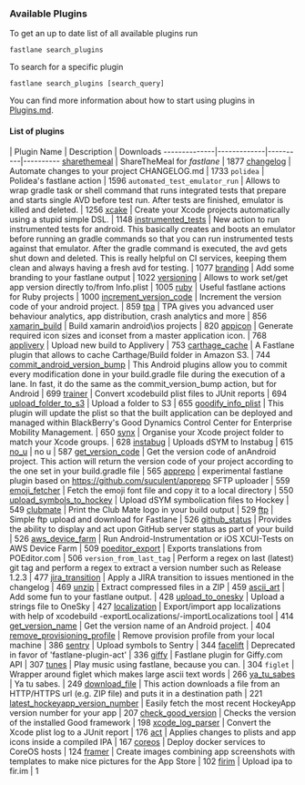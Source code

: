 ### Available Plugins

To get an up to date list of all available plugins run

```
fastlane search_plugins
```

To search for a specific plugin

```
fastlane search_plugins [search_query]
```

You can find more information about how to start using plugins in [Plugins.md](https://github.com/fastlane/fastlane/blob/master/fastlane/docs/Plugins.md).

#### List of plugins

| Plugin Name | Description | Downloads
--------------|-------------|----------|----------
[sharethemeal](https://github.com/hjanuschka/fastlane-plugin-aws_device_farm) | ShareTheMeal for _fastlane_ | 1877
[changelog](https://github.com/pajapro/fastlane-plugin-changelog) | Automate changes to your project CHANGELOG.md | 1733
`polidea` | Polidea's fastlane action | 1596
`automated_test_emulator_run` | Allows to wrap gradle task or shell command that runs integrated tests that prepare and starts single AVD before test run. After tests are finished, emulator is killed and deleted. | 1256
[xcake](https://github.com/jcampbell05/xcake/) | Create your Xcode projects automatically using a stupid simple DSL. | 1148
[instrumented_tests](https://github.com/joshrlesch/fastlane-plugin-instrumented_tests) | New action to run instrumented tests for android. This basically creates and boots an emulator before running an gradle commands so that you can run instrumented tests against that emulator. After the gradle command is executed, the avd gets shut down and deleted. This is really helpful on CI services, keeping them clean and always having a fresh avd for testing. | 1077
[branding](https://github.com/snatchev/fastlane-branding-plugin) | Add some branding to your fastlane output | 1022
[versioning](https://github.com/SiarheiFedartsou/fastlane-plugin-versioning) | Allows to work set/get app version directly to/from Info.plist | 1005
[ruby](https://github.com/KrauseFx/fastlane-plugin-ruby) | Useful fastlane actions for Ruby projects | 1000
[increment_version_code](https://github.com/Jems22/fastlane-plugin-increment_version_code) | Increment the version code of your android project. | 859
[tpa](https://github.com/mbogh/fastlane-plugin-tpa) | TPA gives you advanced user behaviour analytics, app distribution, crash analytics and more | 856
[xamarin_build](https://github.com/punksta/fastlane-plugin-xamarin_build) | Build xamarin android\ios projects | 820
[appicon](https://github.com/neonichu/fastlane-plugin-appicon) | Generate required icon sizes and iconset from a master application icon. | 768
[applivery](https://github.com/applivery/fastlane-applivery-plugin) | Upload new build to Applivery | 753
[carthage_cache](https://github.com/thii/fastlane-plugin-carthage_cache) | A Fastlane plugin that allows to cache Carthage/Build folder in Amazon S3. | 744
[commit_android_version_bump](https://github.com/Jems22/fastlane-plugin-commit_android_version_bump) | This Android plugins allow you to commit every modification done in your build.gradle file during the execution of a lane. In fast, it do the same as the commit_version_bump action, but for Android | 699
[trainer](https://github.com/KrauseFx/trainer) | Convert xcodebuild plist files to JUnit reports | 694
[upload_folder_to_s3](https://github.com/teriiehina/fastlane-plugin-upload_folder_to_s3) | Upload a folder to S3 | 655
[goodify_info_plist](https://github.com/lyndsey-ferguson/fastlane-plugin-goodify_info_plist) | This plugin will update the plist so that the built application can be deployed and managed within BlackBerry's Good Dynamics Control Center for Enterprise Mobility Management. | 650
[synx](https://github.com/afonsograca/fastlane-plugin-synx) | Organise your Xcode project folder to match your Xcode groups. | 628
[instabug](https://github.com/SiarheiFedartsou/fastlane-plugin-instabug) | Uploads dSYM to Instabug | 615
[no_u](https://github.com/neonichu/fastlane-plugin-no_u) | no u | 587
[get_version_code](https://github.com/Jems22/fastlane-plugin-get_version_code) | Get the version code of anAndroid project. This action will return the version code of your project according to the one set in your build.gradle file | 565
[apprepo](https://github.com/suculent/fastlane-plugin-apprepo) | experimental fastlane plugin based on https://github.com/suculent/apprepo SFTP uploader | 559
[emoji_fetcher](https://github.com/Themoji/ios/tree/master/fastlane-plugin-emoji_fetcher) | Fetch the emoji font file and copy it to a local directory | 550
[upload_symbols_to_hockey](https://github.com/justin/fastlane-plugin-upload_symbols_to_hockey) | Upload dSYM symbolication files to Hockey | 549
[clubmate](https://github.com/KrauseFx/fastlane-plugin-clubmate) | Print the Club Mate logo in your build output | 529
[ftp](https://github.com/PoissonBallon/fastlane-ftp-plugin) | Simple ftp upload and download for Fastlane | 526
[github_status](https://github.com/mfurtak/fastlane-plugin-github_status) | Provides the ability to display and act upon GitHub server status as part of your build | 526
[aws_device_farm](https://github.com/hjanuschka/fastlane-plugin-aws_device_farm) | Run Android-Instrumentation or iOS XCUI-Tests on AWS Device Farm | 509
[poeditor_export](https://github.com/Supmenow/fastlane-plugin-poeditor_export) | Exports translations from POEditor.com | 506
`version_from_last_tag` | Perform a regex on last (latest) git tag and perform a regex to extract a version number such as Release 1.2.3 | 477
[jira_transition](https://github.com/valeriomazzeo/fastlane-plugin-jira_transition) | Apply a JIRA transition to issues mentioned in the changelog | 469
[unzip](https://github.com/maxoly/fastlane-plugin-unzip) | Extract compressed files in a ZIP | 459
[ascii_art](https://github.com/neonichu/fastlane-ascii-art) | Add some fun to your fastlane output. | 428
[upload_to_onesky](https://github.com/joshrlesch/fastlane-plugin-upload_to_onesky) | Upload a strings file to OneSky | 427
[localization](https://github.com/vmalyi/fastlane-plugin-localization) | Export/import app localizations with help of xcodebuild -exportLocalizations/-importLocalizations tool | 414
[get_version_name](https://github.com/Jems22/fastlane-plugin-get-version-name) | Get the version name of an Android project. | 404
[remove_provisioning_profile](https://github.com/Antondomashnev/fastlane-plugin-remove-provisioning-profile) | Remove provision profile from your local machine | 386
[sentry](https://github.com/getsentry/sentry-fastlane) | Upload symbols to Sentry | 344
[facelift](https://github.com/richardszalay/fastlane-plugin-facelift) | Deprecated in favor of 'fastlane-plugin-act' | 336
[giffy](https://github.com/SiarheiFedartsou/fastlane-plugin-giffy) | Fastlane plugin for Giffy.com API | 307
[tunes](https://github.com/neonichu/fastlane-tunes) | Play music using fastlane, because you can. | 304
`figlet` | Wrapper around figlet which makes large ascii text words | 266
[ya_tu_sabes](https://github.com/neonichu/fastlane-plugin-ya_tu_sabes) | Ya tu sabes. | 249
[download_file](https://github.com/maxoly/fastlane-plugin-download_file) | This action downloads a file from an HTTP/HTTPS url (e.g. ZIP file) and puts it in a destination path | 221
[latest_hockeyapp_version_number](https://github.com/tpalmer/fastlane-plugin-latest_hockeyapp_version_number) | Easily fetch the most recent HockeyApp version number for your app | 207
[check_good_version](https://github.com/lyndsey-ferguson/fastlane-plugin-check_good_version) | Checks the version of the installed Good framework | 198
[xcode_log_parser](https://github.com/KrauseFx/xcode_log_parser) | Convert the Xcode plist log to a JUnit report | 176
[act](https://github.com/richardszalay/fastlane-plugin-act) | Applies changes to plists and app icons inside a compiled IPA | 167
[coreos](https://github.com/icuisine-pos/fastlane-plugin-coreos) | Deploy docker services to CoreOS hosts | 124
[framer](https://github.com/spreaker/fastlane-framer-plugin) | Create images combining app screenshots with templates to make nice pictures for the App Store | 102
[firim](https://github.com/whlsxl/firim) | Upload ipa to fir.im | 1
